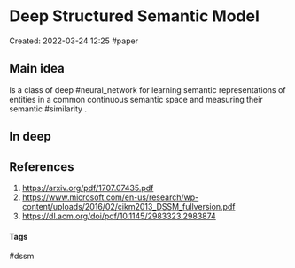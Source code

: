 # Deep Structured Semantic Model
Created: 2022-03-24 12:25
#paper
## Main idea
Is a class of deep #neural_network for learning semantic representations of entities in a common continuous semantic space and measuring their semantic #similarity .
## In deep
## References
1. https://arxiv.org/pdf/1707.07435.pdf
2. https://www.microsoft.com/en-us/research/wp-content/uploads/2016/02/cikm2013_DSSM_fullversion.pdf
3. https://dl.acm.org/doi/pdf/10.1145/2983323.2983874


#### Tags
#dssm 